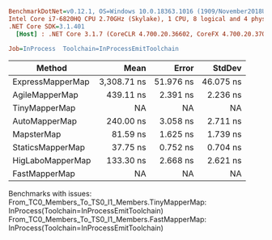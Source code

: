 ``` ini

BenchmarkDotNet=v0.12.1, OS=Windows 10.0.18363.1016 (1909/November2018Update/19H2)
Intel Core i7-6820HQ CPU 2.70GHz (Skylake), 1 CPU, 8 logical and 4 physical cores
.NET Core SDK=3.1.401
  [Host] : .NET Core 3.1.7 (CoreCLR 4.700.20.36602, CoreFX 4.700.20.37001), X64 RyuJIT

Job=InProcess  Toolchain=InProcessEmitToolchain  

```
|           Method |        Mean |     Error |    StdDev |
|----------------- |------------:|----------:|----------:|
| ExpressMapperMap | 3,308.71 ns | 51.976 ns | 46.075 ns |
|   AgileMapperMap |   439.11 ns |  2.391 ns |  2.236 ns |
|    TinyMapperMap |          NA |        NA |        NA |
|    AutoMapperMap |   240.00 ns |  3.058 ns |  2.711 ns |
|       MapsterMap |    81.59 ns |  1.625 ns |  1.739 ns |
|     StaticsMapperMap |    37.75 ns |  0.752 ns |  0.704 ns |
| HigLaboMapperMap |   133.30 ns |  2.668 ns |  2.621 ns |
|    FastMapperMap |          NA |        NA |        NA |

Benchmarks with issues:
  From_TC0_Members_To_TS0_I1_Members.TinyMapperMap: InProcess(Toolchain=InProcessEmitToolchain)
  From_TC0_Members_To_TS0_I1_Members.FastMapperMap: InProcess(Toolchain=InProcessEmitToolchain)

